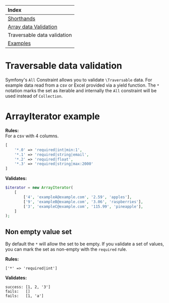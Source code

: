 | Index                                             |
|:------------------------------------------------- |
| [Shorthands](available-shorthands.md)             |
| [Array data Validation](data-validation.md)       |  
| Traversable data validation                       |
| [Examples](examples.md)                           | 

# Traversable data validation

Symfony's `All` Constraint allows you to validate `\Traversable` data. For example data read from a csv or Excel provided via a yield function. The `*` 
notation marks the set as iterable and internally the `All` constraint will be used instead of `Collection`.

# ArrayIterator example

**Rules:**  
For a csv with 4 columns. 

```php
[
    '*.0' => 'required|int|min:1',
    '*.1' => 'required|string|email',
    '*.2' => 'required|float',
    '*.3' => 'required|string|max:2000'
]
```

**Validates:**
```php
$iterator = new ArrayIterator(
    [
        ['4', 'exampleA@example.com', '2.59', 'apples'],
        ['9', 'exampleB@example.com', '3.06', 'raspberries'],
        ['3', 'exampleC@example.com', '115.99', 'pineapple'],
    ]   
);
```

## Non empty value set
By default the `*` will allow the set to be empty. If you validate a set of values, you can mark the set as non-empty with the `required` rule.

**Rules:**  
```
['*' => 'required|int']
```

**Validates:**
```
success: [1, 2, '3']
fails:   []
fails:   [1, 'a']
```
